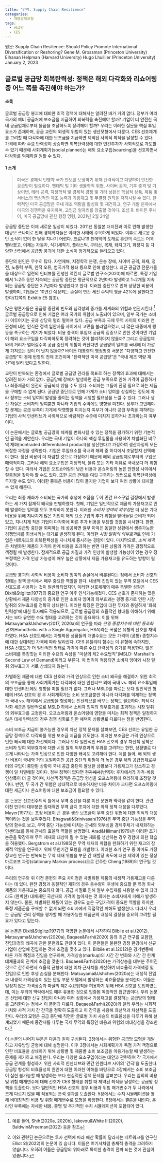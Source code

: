 ```yaml
---
title: "번역: Supply Chain Resilience"
categories:
  - 개방경제모형
tags:
  - 공급망
  - CES
---
```


원문: Supply Chain Resilience: Should Policy Promote International Diversification or Reshoring? 
Gene M. Grossman (Princeton University)
Elhanan Helpman (Harvard University)
Hugo Lhuillier (Princeton University)
January 2, 2023  


## 글로벌 공급망 회복탄력성: 정책은 해외 다각화와 리쇼어링 중 어느 쪽을 촉진해야 하는가? 


#### 초록

글로벌 공급망 붕괴에 대비한 최적 정책에 대해서는 알려진 바가 거의 없다. 정부가 여러 국가의 예비 공급처에 보조금을 지급하여 회복력을 촉진해야 할까? 기업이 더 안전한 국내 공급업체로부터 물품을 조달하도록 장려해야 할까? 우리는 이러한 질문을 핵심 투입요소가 존재하며, 공급 교란의 외생적 위험이 있는 생산모형에서 다룬다. CES 선호체계를 고려할 때 다각화에 대한 보조금을 지급하면 제약된 사회적 최적을 달성할 수 있다. 가격에 따라 수요 탄력성이 상승하면 회복탄력성에 대한 민간투자가 사회적으로 과도할 수 있기 때문에 사회계획가(social planner)는 해외 요소구입(sourcing)을 선호하면서 다각화를 억제하길 원할 수 있다. 



#### 1 소개

> 미국은 경제적 번영과 국가 안보를 보장하기 위해 탄력적이고 다양하며 안전한 공급망이 필요하다. 팬데믹 및 기타 생물학적 위협, 사이버 공격, 기후 충격 및 기상이변, 테러 공격, 지정학적 및 경제적 경쟁 및 기타 상황은 핵심적 상품, 제품 및 서비스의 핵심적인 제조 능력과 가용재고 및 무결점 원칙을 저하시킬 수 있다. 탄력적인 미국 공급망은 국내 제조 역량을 활성화 및 재건하고, 연구 개발 분야에서 미국의 경쟁력을 유지하며, 고임금 일자리를 창출할 것이다.
> 조셉 R. 바이든 주니어, 미국 공급망에 관한 행정 명령, 2021년 2월 24일

공급망 중단은 이제 새로운 일상이 되었다. 2011년 동일본 대지진과 이로 인해 발생한 대규모 쓰나미로 인해 경제학자들은 이러한 사태에 주목하게 되었다. 이후로 새로운 중단 소식이 없이 한 달을 지나기 어렵다. 코로나19 팬데믹의 도래로 혼란의 속도는 더욱 빨라졌고, 이제는 자동차, 식기세척기, 플라스틱, 구리선, 목재, 돼지고기, 화장지 등 다양한 산업에서 공급망 붕괴에 대한 소식이 정기적으로 들려오고 있다.

중단의 원인은 무수히 많다. 자연재해, 지정학적 분쟁, 운송 장애, 사이버 공격, 화재, 정전, 노동력 부족, 인적 오류, 범국가적 봉쇄 등으로 인해 발생한다. 최근 공급망 전문가들을 대상으로 일련의 인터뷰를 진행한 맥킨지 글로벌 연구소(2020)에 따르면, 특정 기업에서 1~2주 동안 지속되는 공급망 중단은 평균적으로 2년마다 발생하고 1~2개월 지속되는 공급망 중단은 3.7년마다 발생한다고 한다. 이러한 중단으로 인해 상당한 비용이 발생하며, 기업들은 10년간 예상되는 손실이 연간 세전 수익의 평균 42%에 달한다고 한다(12쪽의 Exhitib E5 참조).

많은 평론가들은 공급망 중단의 빈도와 심각성의 증가를 세계화의 위험과 연관시킨다.[^1] 글로벌 공급망으로 인해 기업은 여러 국가의 위험에 노출되어 있으며, 일부 국가는 소비가 이루어지는 곳과 상당히 멀리 떨어져 있다. 공급 부족과 국제 무역 사이의 이러한 연관성에 대한 인식은 정책 입안자들 사이에서 고민을 불러일으켰고, 더 많은 대중에게 행동을 촉구하는 계기가 되었다. 비용 충격이 투입재 공급의 집중으로 인한 것이라면 기업이 해외 요소구입을 다각화하도록 장려하는 것이 합리적이지 않을까? 그리고 공급업체와의 거리가 멀어질수록 공급 중단의 위험이 커진다면 공급망의 일부를 국내에 더 가깝게 가져오는 것이 더 낫지 않을까? 바이든 대통령의 행정명령 서문은 "다양하고 안전한 공급망"이 경제 번영의 전제 조건이며 "탄력적인 미국 공급망"은 "국내 제조 역량 재건"에 달려 있다고 말한다.

교란이 반복되는 환경에서 글로벌 공급망 관리를 목표로 하는 정책의 효과에 대해서는 알려진 바가 거의 없다. 공급망에 장애가 발생하면 공급 부족으로 인해 가격이 급등하거나 최종제품이 완전히 공급되지 않을 수도 있다. 소비자는 그들이 진정 필요로 하는 제품을 구매할 수 없게 된다. 공급망 중단으로 인해 가계가 소비 잉여를 상실하는 정도에 따라 정부는 소비 잉여의 발생을 줄이는 정책을 시행할 필요성을 느낄 수 있다. 그러나 생산 차질은 소비자의 잉여뿐만 아니라 기업의 수익에도 영향을 미친다. 정부가 고민해야 할 문제는 공급 부족이 가계에 악영향을 미치는지 여부가 아니라 공급 부족을 피하려는 기업의 사적 인센티브가 사회적으로 바람직한 수준에 미치지 못하거나 초과하는지 여부이다.

이 논문에서는 글로벌 공급망의 체계를 변화시킬 수 있는 정책을 평가하기 위한 기본적인 골격을 제안한다. 우리는 국내 기업이 하나의 핵심 투입물을 사용하여 차별화된 비무역 재화(nontraded differentiated product)을 생산한다고 가정하여 생산과정의 모든 복잡한 과정을 생략한다. 기업은 투입요소를 국내와 해외 중 어디에서 조달할지 선택해야 한다. 생산 비용이 더 저렴할 것으로 가정하기 때문에 해외 공급업체로부터의 구입은 매력적이다. 그러나 해외 요소구입은 지정학적, 물류 또는 기타 이유로 국내보다 더 위험할 수 있다. 따라서 기업은 오프쇼어링의 낮은 비용과 온쇼어링의 높은 안전성 사이에서 절충점을 찾아야 할 수도 있다. 또한 공급 관계를 여럿 구축하는 방법으로 회복탄력성에 투자할 수도 있다. 이러한 중복은 비용이 많이 들지만 기업이 보다 여러 상황에 대처할 수 있게 해준다.

우리는 최종 재화가 소비되는 국가의 후생에 초점을 두어 민간 요소구입 결정에서 발생하는 세 가지 잠재적 왜곡을 판별하였다. 첫째, 기업은 일반적으로 제품의 가용재고로 인해 발생하는 잉여를 모두 포착하지 못한다. 이러한 *소비자 잉여의 외부성*은 더 낮은 기대 비용을 위해 지나치게 많은 기업이 해외 요소구입의 추가 위험을 받아들일 준비가 되어 있고, 지나치게 적은 기업이 다각화에 따른 추가 비용을 부담할 것임을 시사한다. 한편, 기업이 공급망 중단을 회피하는 데 성공하면 일부 이익은 동일한 상황에서 생존가능한 경쟁업체를 희생시키는 대가로 발생하게 된다. 이러한 *시장 탈취의 외부효과*로 인해 기업은 네트워크의 회복탄력성을 지나치게 중시하는 경향이 있다. 마지막으로, *소비 왜곡*은 차별화된 제품의 가격이 한계 비용을 초과하는 반면 다른 상품의 가격은 경쟁적으로 책정될 때 발생한다. 잠재적으로 공급 차질과 가격 인상이 발생할 가능성이 있는 경우 정부정책은 가격 인상 가능성이 매우 높은 상황에서 제품 가용재고를 유도하는 방향이 될 것이다.

공급망 붕괴의 사회적 비용이 소비자 잉여의 손실에서 비롯된다는 점에서 소비자 선호의 형태는 정책 분석에서 매우 중요한 역할을 한다. 내생적 진입이 있는 무역 모델에서 CES 선호도를 사용하는 것이 일반화되었지만, 이러한 선호체계의 매우 특별한 성질은 Dixit&Stiglitz(1977)의 중요한 연구 이후 인식가능해졌다. CES 선호가 존재하는 많은 상황에서 제품 다양성의 증가로 인한 소비자 잉여의 외부효과는 경쟁 증가로 인한 시장 탈취의 외부효과를 정확히 상쇄한다. 이러한 특징은 진입에 대한 투자와 동일하게 '회복탄력성'에 대한 투자에도 적용되므로, 글로벌 공급망의 효율적인 형태를 이해하기 위해서는 보다 유연한 수요 형태를 고려하는 것이 중요하다. 이를 위해 Matsuyama&Ushchev(2017, 2020a)의 연구를 따라 *단일 종합지수에 대한 동조화 선호*(Homothetic with a Single Aggregator, HSA)라는 폭넓은 유형의 선호를 채택하였다. HSA 선호도에서는 차별화된 상품들의 개별수요는 모든 가격의 (공통) 종합지수에 대한 상대적인 가격에 따라 달라진다. CES 유틸리티 함수는 이 유형에 속하지만, HSA 선호도가 더 일반적인 형태로 가격에 따른 수요 탄력성의 증가를 허용한다. 많은 소비재를 특징짓는 이러한 수요의 속성을 "마샬의 제2 수요법칙"(MSLD: Marshall's Second Law of Demand)이라고 부른다. 이 법칙이 적용되면 소비자 잉여와 시장 탈취 외부효과가 서로 상쇄되지 않는다.

차별화된 제품에 대한 CES 선호와 가격 인상으로 인한 소비 왜곡을 해결하기 위한 최적의 보조금을 통해 사회계획가는 다각화에 대한 인센티브 외에 국내 vs. 해외 요소투입에 대한 인센티브에도 영향을 미칠 필요가 없다. 그러나 MSLD를 따르는 보다 일반적인 형태의 HSA 선호의 경
우 사회계획가는 소비 보조금뿐만 아니라 다각화를 억제하는 정책과 국내 vs. 해외에서 공급망을 형성하는 인센티브를 바꾸는 정책도 필요하다. 최적 다각화 세금은 일반적으로 MSLD 하에서 소비자 잉여의 외부효과를 초과하는 시장 탈취의 외부효과를 교정한다. 오프쇼어링과 온쇼어링에 영향을 미치는 최적 정책은 일정하지 않은 대체 탄력성의 경우 경쟁 심화로 인한 혜택이 상황별로 다르다는 점을 반영한다. 

소비 보조금 지급이 불가능한 경우의 차선 정책 문제를 살펴보면, CES 선호는 유일한 공급망 정책으로 다각화를 위한 보조금 지급을 유도한다. 이러한 보조금은 가격 인상으로 인한 왜곡에 대한 차선책이다. 그러나 보다 일반적인 HAS 선호의 경우 차선책 정책은 소비자 잉여 외부효과에 대한 시장 탈취 외부효과의 우위를 고려하는 한편, 상황별로 다르게 나타나는 가격 인상으로 인한 다양한 왜곡도 고려해야 한다. 예를 들어, 해 외의 생산 비용이 국내와 거의 동일하지만 공급 중단의 위험이 더 높은 경우 해외 공급업체로부터의 구입이 중단된 상황이 국내 공급 중단이 발생한 상황보다 가용재고가 감소하고 경쟁이 덜 치열해질 것이다. 정부 정책이 없다면 ~~전자에서~~(번역자: 후자에서?) 가격-비용 인상폭이 더 클 것이며, 차선책 정책은 공급망 형성을 오프쇼어링에 유리하게 조정할 것이다. 반면, 두 국가 간 위험은 상대적으로 비슷하지만 비용 차이가 크다면 오프쇼어링에 대한 세금이나 온쇼어링에 대한 보조금이 필요할 수 있다.

본 논문은 신고전주의적 틀에서 무역 중단을 다룬 이전 문헌과 맥락을 같이 한다. 관련 이전 연구의 대부분은 잠재적인 무역 금지 조치에 대한 최적 정책 대응을 다루었다. Mayer(1977)는 조정 비용이 큰 경우 생산 보조금이 무역 중단 위협에 대한 최적의 대응책이라는 것을 보여주었다. Bhagwati&Srinivasan(1976)은 무역 중단 가능성을 무역량의 함수로 보고, 무역 중단 가능성에 미치는 관세의 외부성을 경제주체가 내재화하는 인센티브를 통해 관세의 효율적 역할을 설명했다. Arad&Hillman(1979)은 이러한 초기 논문을 확장하여 무역 제재의 대상이 될 수 있는 재화를 생산하는 경우 경험에 의한 학습을 허용했다. Bergstrom et al.(1985)은 무역 제재의 위협을 완화하기 위한 재고의 잠재적 역할을 연구하기 위해 무한기간 모형을 개발했다. 이러한 초기 연구 중 아마도 가장 정교한 연구는 반복되는 무역 제재 위협을 부문 간 재할당 속도에 대한 제약이 있는 정상 마르코프 과정(stationary Markov process)으로 간주한 Cheng(1989)의 연구일 것이다.

우리의 연구와 위 이전 문헌의 주요 차이점은 차별화된 제품의 내생적 가용재고을 다룬다는 데 있다. 완전 경쟁과 동질적인 재화의 경우 총수량이 후생에 중요할 뿐 특정 회사 제품의 가용재고는 중요하지 않다. 공급 차질로 인해 일부 수입재를 사용할 수 없게 되더라도 (완벽한) 대체재인 국산재의 가격이 높아지는 것 외에는 소비자에게 피해가 발생하지 않는다. 물론, 차별화된 제품이 있는 경우도 높은 구입가격이 중요한 역할을 하지만, 특정 제품군을 구매할 수 없게 되면 소비자에게 직접적인 피해도 발생한다. 따라서 우리는 공급망 관리 정책을 평가할 때 가용가능한 제품군의 내생적 결정을 중요히 고려할 필요가 있다고 믿는다.

본 논문은 Dixit&Stiglitz(1977)의 저명한 논문에서 시작하여 Bilbiie et al.(2012), Matsuyama&Ushchev(2020a), Baqaee&Farhi(2020) 등의 최근 연구를 포함한, 진입과정의 왜곡에 관한 문헌과도 관련이 있다. 이 문헌들은 불완전 경쟁 환경에서 신규 기업이 산업에 진입하는 것에 초점을 맞추고 있다. Bilbiie et al.(2012)은 경기변동에 따른 가격 책정과 진입을 연구하며, 가격상승(markup)의 시간 간 변화와 시간 간 한계 대체율과의 관계에 초점을 맞춘다. Baqaee&Farhi(2020)는 가격상승을 대부분 주어진 것으로 간주하면서 효율적 균형에 대한 이차 근사치를 계산하여 비효율적 가격책정 및 진입으로 인한 후생 손실을 분해한다. Matsuyama&Ushchev(2020a)는 내생적 진입과 내생적 가격상승이 있는 단일 부문 모델에서 발생하는 비효율성을 분석한다. 이들은 일정치 않은 가격상승과 마샬의 제2 수요법칙을 허용하기 위해 HSA 선호를 도입하였는데, 이는 우리의 맥락에서도 매우 유용한 것으로 입증된 독창적인 접근법이다. 우리 논문은 산업에 대한 신규 진입이 아니라 여러 상황에서 가용재고를 결정하는 공급망의 형태를 고려한다는 점에서 이 문헌과 다르다. Baqaee&Farhi(2020)와 달리 우리는 사회적 가치와 사적 가치 간 간극을 정확히 도출하고 이 간극을 사용해 최선책과 차선책을 도출한다. 우리의 모형은 공급 중단에 직면한 글로벌 가치 사슬의 비효율성을 다루기 위해 설계되었기 때문에 중간재를 다루는 국제 무역의 특징인 비용과 위험의 비대칭성을 강조한다.[^2]

이 논문의 나머지 부분은 다음과 같이 구성된다. 2장에서는 위험한 공급망 모형을 개발하고 자유방임 균형에 대해 설명한다. 이후 3장에서는 사회계획가가 독점 가격 책정으로 인한 비효율을 상쇄하기 위해 상황별 및 제품별 소비 보조금을 이용가능할 때 발생하는 문제를 제기하고 해결한다. 우리는 다양한 요소구입이라는 대안과 관련하여 각 국가에서 공급 관계를 형성하기 위한 사회적 인센티브와 민간 인센티브 사이의 '간극'을 도출한다. 공급망 형성의 비효율성의 원인에 대한 이러한 이해를 바탕으로 4장에서는 소비 보조금이 실현 불가능할 때 발생하는 보다 현실적인 정책 문제를 살펴본다. 우리는 임의의 비용 및 위험 매개변수에 대해 선호가 CES 형태를 취할 때 제약된 최적을 달성하는 공급망 정책을 도출한다. 보다 일반적인 HSA 선호의 경우 비용과 위험 매개변수가 두 나라에서 크게 다르지 않을 때 적용되는 분석 결과를 도출한다. 5장에서는 수치 시뮬레이션을 통해 비대칭적인 비용 및 위험 매개변수로 모형을 확장한다. 6장에서는 결론을 내린다. 온라인 부록에는 자세한 내용, 증명 및 추가적인 수치 시뮬레이션이 포함되어 있다.

 



[^1]: 예를 들어, Shih(2020a, 2020b), Iakovou&White III(2020), Baldwin&Freeman(2022) 등을 참조
[^2]: 이와 관련된 논문으로는 투자 선택에 따라 해산 확률이 달라지는 네트워크를 연구한 Elliot 외(2022)의 논문이 있
습니다. 이들은 여기서처럼 총체적 충격을 고려하지 않습니다. 오히려 이들은 공급망의 위아래로 특이한 충격이 전파
되는 것에 관심이 있습니다.
